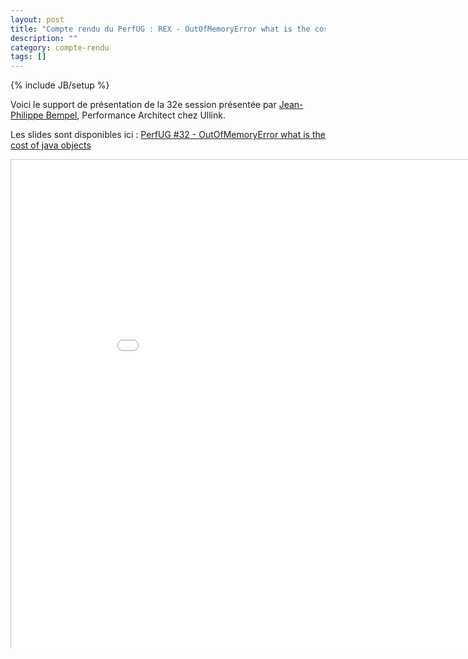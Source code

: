 ```yaml
---
layout: post
title: "Compte rendu du PerfUG : REX - OutOfMemoryError what is the cost of java objects"
description: ""
category: compte-rendu
tags: []
---
```

{% include JB/setup %}

Voici le support de présentation de la 32e session présentée par [Jean-Philippe Bempel](https://twitter.com/jpbempel), Performance Architect chez Ullink.
<!-- more -->


Les slides sont disponibles ici : [PerfUG #32 - OutOfMemoryError what is the cost of java objects](http://fr.slideshare.net/JeanPhilippeBEMPEL/out-ofmemoryerror-what-is-the-cost-of-java-objects)

<iframe src="//www.slideshare.net/slideshow/embed_code/key/npZRbwXoz5pJcf" width="940" height="783" frameborder="0" marginwidth="0" marginheight="0" scrolling="no" style="border:1px solid #CCC;border-width:1px 1px 0;margin-bottom:5px"> </iframe>